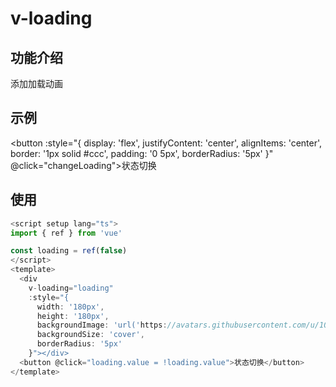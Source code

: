 # v-loading

## 功能介绍

添加加载动画

## 示例

<script setup>
import { ref } from 'vue'

const loading = ref(false)

const changeLoading = () => {
  loading.value = !loading.value
}

const style = {
  width: '180px',
  height: '180px',
  backgroundImage: `url("https://avatars.githubusercontent.com/u/108746194?s=96&v=4")`,
  backgroundSize: 'cover',
  borderRadius: '5px'
}

</script>

<div
  v-loading="loading"
  :style="style"
></div>

<button
:style="{
display: 'flex',
justifyContent: 'center',
alignItems: 'center',
border: '1px solid #ccc',
padding: '0 5px',
borderRadius: '5px'
}" @click="changeLoading">状态切换</button>

## 使用

```javascript {8}
<script setup lang="ts">
import { ref } from 'vue'

const loading = ref(false)
</script>
<template>
  <div
    v-loading="loading"
    :style="{
      width: '180px',
      height: '180px',
      backgroundImage: 'url('https://avatars.githubusercontent.com/u/108746194?s=96&v=4')',
      backgroundSize: 'cover',
      borderRadius: '5px'
    }"></div>
  <button @click="loading.value = !loading.value">状态切换</button>
</template>
```
